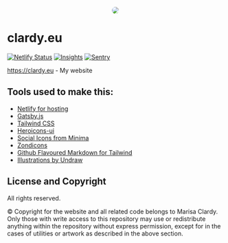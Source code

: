<p align="center"><img style="border-radius: 200px;" src="https://www.gravatar.com/avatar/febc3d5f662cd665425a91c67e68bedc?s=200" /></p>

# clardy.eu

[![Netlify Status](https://api.netlify.com/api/v1/badges/0138ede1-1d4b-4f41-b6f8-e6e8b3003d23/deploy-status)](https://app.netlify.com/sites/marisa-clardy/deploys)
[![Insights](https://img.shields.io/badge/analytics-getinsights.io-blue)](https://getinsights.io/dashboard)
[![Sentry](https://img.shields.io/badge/error%20tracking-sentry.io-red)](https://sentry.io/organizations/marisa/issues/?project=5671037)

https://clardy.eu - My website

## Tools used to make this:

- [Netlify for hosting](https://www.netlify.com/)
- [Gatsby.js](https://www.gatsbyjs.com)
- [Tailwind CSS](https://tailwindcss.com/)
- [Heroicons-ui](https://github.com/sschoger/heroicons-ui)
- [Social Icons from Minima](https://github.com/jekyll/minima)
- [Zondicons](http://www.zondicons.com/)
- [Github Flavoured Markdown for Tailwind](https://github.com/iandinwoodie/github-markdown-tailwindcss)
- [Illustrations by Undraw](https://undraw.co/)

## License and Copyright

All rights reserved.

© Copyright for the website and all related code belongs to Marisa Clardy.
Only those with write access to this repository may use or redistribute anything within the
repository without express permission, except for in the cases of utilities or artwork as
described in the above section.
